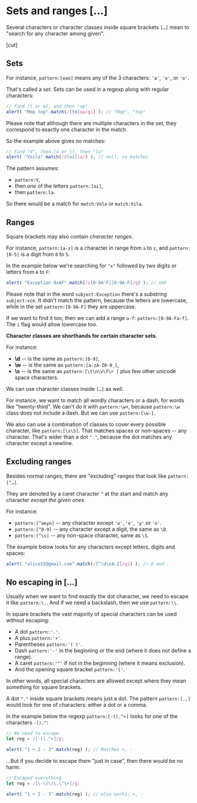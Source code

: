 # Sets and ranges [...]

Several characters or character classes inside square brackets `[…]` mean to "search for any character among given".

[cut]

## Sets

For instance, `pattern:[eao]` means any of the 3 characters: `'a'`, `'e'`, or `'o'`.

That's called a *set*. Sets can be used in a regexp along with regular characters:

```js run
// find [t or m], and then "op"
alert( "Mop top".match(/[tm]op/gi) ); // "Mop", "top"
```

Please note that although there are multiple characters in the set, they correspond to exactly one character in the match.

So the example above gives no matches:

```js run
// find "V", then [o or i], then "la"
alert( "Voila".match(/V[oi]la/) ); // null, no matches
```

The pattern assumes:

- `pattern:V`,
- then *one* of the letters `pattern:[oi]`,
- then `pattern:la`.

So there would be a match for `match:Vola` or `match:Vila`.

## Ranges

Square brackets may also contain *character ranges*.

For instance, `pattern:[a-z]` is a character in range from `a` to `z`, and `pattern:[0-5]` is a digit from `0` to `5`.

In the example below we're searching for `"x"` followed by two digits or letters from `A` to `F`:

```js run
alert( "Exception 0xAF".match(/x[0-9A-F][0-9A-F]/g) ); // xAF
```

Please note that in the word `subject:Exception` there's a substring `subject:xce`. It didn't match the pattern, because the letters are lowercase, while in the set `pattern:[0-9A-F]` they are uppercase.

If we want to find it too, then we can add a range `a-f`: `pattern:[0-9A-Fa-f]`. The `i` flag would allow lowercase too.

**Character classes are shorthands for certain character sets.**

For instance:

- **\d** -- is the same as `pattern:[0-9]`,
- **\w** -- is the same as `pattern:[a-zA-Z0-9_]`,
- **\s** -- is the same as `pattern:[\t\n\v\f\r ]` plus few other unicode space characters.

We can use character classes inside `[…]` as well.

For instance, we want to match all wordly characters or a dash, for words like "twenty-third". We can't do it with `pattern:\w+`, because `pattern:\w` class does not include a dash. But we can use `pattern:[\w-]`.

We also can use a combination of classes to cover every possible character, like `pattern:[\s\S]`. That matches spaces or non-spaces -- any character. That's wider than a dot `"."`, because the dot matches any character except a newline.

## Excluding ranges

Besides normal ranges, there are "excluding" ranges that look like `pattern:[^…]`.

They are denoted by a caret character `^` at the start and match any character *except the given ones*.

For instance:

- `pattern:[^aeyo]` -- any character except  `'a'`, `'e'`, `'y'` or `'o'`.
- `pattern:[^0-9]` -- any character except a digit, the same as `\D`.
- `pattern:[^\s]` -- any non-space character, same as `\S`.

The example below looks for any characters except letters, digits and spaces:

```js run
alert( "alice15@gmail.com".match(/[^\d\sA-Z]/gi) ); // @ and .
```

## No escaping in […]

Usually when we want to find exactly the dot character, we need to escape it like `pattern:\.`. And if we need a backslash, then we use `pattern:\\`.

In square brackets the vast majority of special characters can be used without escaping:

- A dot `pattern:'.'`.
- A plus `pattern:'+'`.
- Parentheses `pattern:'( )'`.
- Dash `pattern:'-'` in the beginning or the end (where it does not define a range).
- A caret `pattern:'^'` if not in the beginning (where it means exclusion).
- And the opening square bracket `pattern:'['`.

In other words, all special characters are allowed except where they mean something for square brackets.

A dot `"."` inside square brackets means just a dot. The pattern `pattern:[.,]` would look for one of characters: either a dot or a comma.

In the example below the regexp `pattern:[-().^+]` looks for one of the characters `-().^`:

```js run
// No need to escape
let reg = /[-().^+]/g;

alert( "1 + 2 - 3".match(reg) ); // Matches +, -
```

...But if you decide to escape them "just in case", then there would be no harm:

```js run
// Escaped everything
let reg = /[\-\(\)\.\^\+]/g;

alert( "1 + 2 - 3".match(reg) ); // also works: +, -
```
